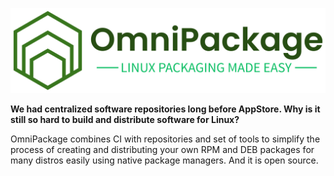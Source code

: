 ![Logo](/profile/main_logo.png)

 **We had centralized software repositories long before AppStore. Why is it still so hard to build and distribute software for Linux?**

 OmniPackage combines CI with repositories and set of tools to simplify the process of creating and distributing your own RPM and DEB packages for many distros easily using native package managers. And it is open source.